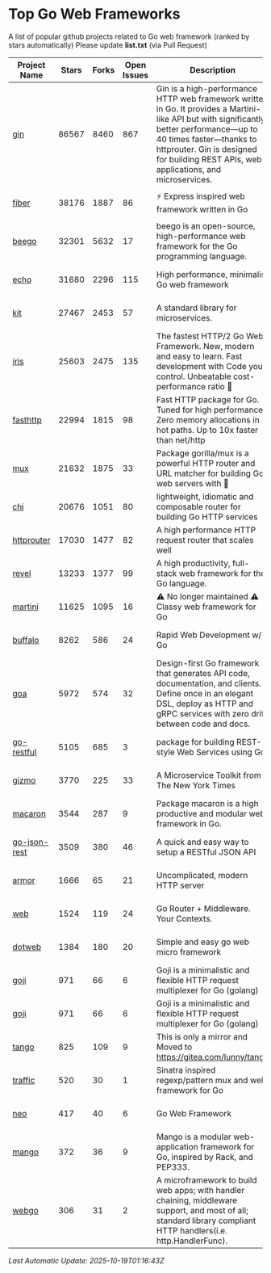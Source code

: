 # Top Go Web Frameworks
A list of popular github projects related to Go web framework (ranked by stars automatically)
Please update **list.txt** (via Pull Request)

| Project Name | Stars | Forks | Open Issues | Description | Last Commit |
| ------------ | ----- | ----- | ----------- | ----------- | ----------- |
| [gin](https://github.com/gin-gonic/gin) | 86567 | 8460 | 867 | Gin is a high-performance HTTP web framework written in Go. It provides a Martini-like API but with significantly better performance—up to 40 times faster—thanks to httprouter. Gin is designed for building REST APIs, web applications, and microservices. | 2025-10-17 03:39:49 |
| [fiber](https://github.com/gofiber/fiber) | 38176 | 1887 | 86 | ⚡️ Express inspired web framework written in Go | 2025-10-15 06:12:29 |
| [beego](https://github.com/beego/beego) | 32301 | 5632 | 17 | beego is an open-source, high-performance web framework for the Go programming language. | 2025-05-26 16:18:52 |
| [echo](https://github.com/labstack/echo) | 31680 | 2296 | 115 | High performance, minimalist Go web framework | 2025-10-15 18:46:24 |
| [kit](https://github.com/go-kit/kit) | 27467 | 2453 | 57 | A standard library for microservices. | 2024-03-13 13:42:15 |
| [iris](https://github.com/kataras/iris) | 25603 | 2475 | 135 | The fastest HTTP/2 Go Web Framework. New, modern and easy to learn. Fast development with Code you control. Unbeatable cost-performance ratio :rocket: | 2025-09-17 09:15:22 |
| [fasthttp](https://github.com/valyala/fasthttp) | 22994 | 1815 | 98 | Fast HTTP package for Go. Tuned for high performance. Zero memory allocations in hot paths. Up to 10x faster than net/http | 2025-10-16 04:50:58 |
| [mux](https://github.com/gorilla/mux) | 21632 | 1875 | 33 | Package gorilla/mux is a powerful HTTP router and URL matcher for building Go web servers with 🦍 | 2024-06-19 23:50:04 |
| [chi](https://github.com/go-chi/chi) | 20676 | 1051 | 80 | lightweight, idiomatic and composable router for building Go HTTP services | 2025-10-09 19:21:01 |
| [httprouter](https://github.com/julienschmidt/httprouter) | 17030 | 1477 | 82 | A high performance HTTP request router that scales well | 2024-01-30 10:56:56 |
| [revel](https://github.com/revel/revel) | 13233 | 1377 | 99 | A high productivity, full-stack web framework for the Go language. | 2022-04-12 20:53:30 |
| [martini](https://github.com/go-martini/martini) | 11625 | 1095 | 16 | ⚠️ No longer maintained ⚠️  Classy web framework for Go | 2017-01-21 21:58:54 |
| [buffalo](https://github.com/gobuffalo/buffalo) | 8262 | 586 | 24 | Rapid Web Development w/ Go | 2025-10-07 17:24:04 |
| [goa](https://github.com/goadesign/goa) | 5972 | 574 | 32 | Design-first Go framework that generates API code, documentation, and clients. Define once in an elegant DSL, deploy as HTTP and gRPC services with zero drift between code and docs. | 2025-10-16 23:55:46 |
| [go-restful](https://github.com/emicklei/go-restful) | 5105 | 685 | 3 | package for building REST-style Web Services using Go | 2025-08-14 12:44:48 |
| [gizmo](https://github.com/nytimes/gizmo) | 3770 | 225 | 33 | A Microservice Toolkit from The New York Times | 2021-04-30 15:27:05 |
| [macaron](https://github.com/go-macaron/macaron) | 3544 | 287 | 9 | Package macaron is a high productive and modular web framework in Go. | 2025-07-14 13:21:36 |
| [go-json-rest](https://github.com/ant0ine/go-json-rest) | 3509 | 380 | 46 | A quick and easy way to setup a RESTful JSON API | 2017-09-13 04:12:08 |
| [armor](https://github.com/labstack/armor) | 1666 | 65 | 21 | Uncomplicated, modern HTTP server | 2019-08-03 18:10:09 |
| [web](https://github.com/gocraft/web) | 1524 | 119 | 24 | Go Router + Middleware. Your Contexts. | 2019-02-07 15:06:52 |
| [dotweb](https://github.com/devfeel/dotweb) | 1384 | 180 | 20 | Simple and easy go web micro framework | 2023-12-13 02:13:17 |
| [goji](https://github.com/goji/goji) | 971 | 66 | 6 | Goji is a minimalistic and flexible HTTP request multiplexer for Go (golang) | 2019-01-26 23:58:29 |
| [goji](https://github.com/goji/goji) | 971 | 66 | 6 | Goji is a minimalistic and flexible HTTP request multiplexer for Go (golang) | 2019-01-26 23:58:29 |
| [tango](https://github.com/lunny/tango) | 825 | 109 | 9 | This is only a mirror and Moved to https://gitea.com/lunny/tango | 2019-05-17 03:31:10 |
| [traffic](https://github.com/gravityblast/traffic) | 520 | 30 | 1 | Sinatra inspired regexp/pattern mux and web framework for Go | 2015-11-26 21:31:07 |
| [neo](https://github.com/ivpusic/neo) | 417 | 40 | 6 | Go Web Framework | 2017-08-14 23:54:31 |
| [mango](https://github.com/paulbellamy/mango) | 372 | 36 | 9 | Mango is a modular web-application framework for Go, inspired by Rack, and PEP333. | 2017-10-17 08:18:43 |
| [webgo](https://github.com/naughtygopher/webgo) | 306 | 31 | 2 | A microframework to build web apps; with handler chaining, middleware support, and most of all; standard library compliant HTTP handlers(i.e. http.HandlerFunc). | 2025-09-23 09:45:51 |

*Last Automatic Update: 2025-10-19T01:16:43Z*